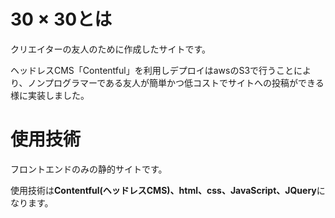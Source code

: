 
# 30 × 30とは

クリエイターの友人のために作成したサイトです。

ヘッドレスCMS「Contentful」を利用しデプロイはawsのS3で行うことにより、ノンプログラマーである友人が簡単かつ低コストでサイトへの投稿ができる様に実装しました。

# 使用技術

フロントエンドのみの静的サイトです。

使用技術は**Contentful(ヘッドレスCMS)、html、css、JavaScript、JQuery**になります。

